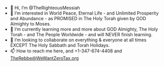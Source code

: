 - 👋 Hi, I’m @TheRighteousMessiah
- 👀 I’m interested in World Peace, Eternal Life - and Unlimited Prosperity and Abundance - as PROMISED in The Holy Torah given by GOD Almighty to Moses.
- 🌱 I’m currently learning more and more about GOD Almighty, The Holy Torah - and The People Worldwide - and will NEVER finish learning.
- 💞️ I’m looking to collaborate on everything & everyone at all times EXCEPT The Holy Sabbath and Torah Holidays.
- 📫 How to reach me here, and +1-347-674-4408 and TheRebbe@WeWantZeroTax.org

<!---
TheRighteousMessiah/TheRighteousMessiah is a ✨ special ✨ repository because its `README.md` (this file) appears on your GitHub profile.
You can click the Preview link to take a look at your changes.
--->
